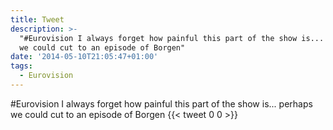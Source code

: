 ```yaml
---
title: Tweet
description: >-
  "#Eurovision I always forget how painful this part of the show is... perhaps
  we could cut to an episode of Borgen"
date: '2014-05-10T21:05:47+01:00'
tags:
  - Eurovision
---
```

#Eurovision I always forget how painful this part of the show is... perhaps we could cut to an episode of Borgen
      {{< tweet 0 0 >}}
    
